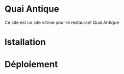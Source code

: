 # Quai Antique
Ce site est un site vitrine pour le restaurant Quai Antique

# Istallation

# Déploiement